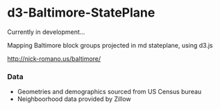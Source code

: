 # d3-Baltimore-StatePlane

Currently in development...

Mapping Baltimore block groups projected in md stateplane, using d3.js

http://nick-romano.us/baltimore/


<h3>Data</h3>

* Geometries and demographics sourced from US Census bureau<br>
* Neighboorhood data provided by Zillow
